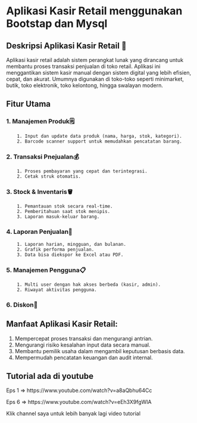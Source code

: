 # Aplikasi Kasir Retail menggunakan Bootstap dan Mysql

## **Deskripsi Aplikasi Kasir Retail** 🛒

Aplikasi kasir retail adalah sistem perangkat lunak yang dirancang untuk membantu proses transaksi penjualan di toko retail. Aplikasi ini menggantikan sistem kasir manual dengan sistem digital yang lebih efisien, cepat, dan akurat. Umumnya digunakan di toko-toko seperti minimarket, butik, toko elektronik, toko kelontong, hingga swalayan modern.

## Fitur Utama 
### 1. Manajemen Produk🗒️
        1. Input dan update data produk (nama, harga, stok, kategori).
        2. Barcode scanner support untuk memudahkan pencatatan barang.
### 2. Transaksi Pnejualan💰
        1. Proses pembayaran yang cepat dan terintegrasi.
        2. Cetak struk otomatis.
### 3. Stock & Inventaris🪣
        1. Pemantauan stok secara real-time.
        2. Pemberitahuan saat stok menipis.
        3. Laporan masuk-keluar barang.
### 4. Laporan Penjualan📓
        1. Laporan harian, mingguan, dan bulanan.
        2. Grafik performa penjualan.
        3. Data bisa diekspor ke Excel atau PDF.
### 5. Manajemen Pengguna📋
        1. Multi user dengan hak akses berbeda (kasir, admin).
        2. Riwayat aktivitas pengguna.
### 6. Diskon💯

## Manfaat Aplikasi Kasir Retail:
1. Mempercepat proses transaksi dan mengurangi antrian.
2. Mengurangi risiko kesalahan input data secara manual.
3. Membantu pemilik usaha dalam mengambil keputusan berbasis data.
4. Mempermudah pencatatan keuangan dan audit internal.

## Tutorial ada di youtube
<p>Eps 1 => https://www.youtube.com/watch?v=a8aQbhu64Cc</p>
<p>Eps 6 => https://www.youtube.com/watch?v=eEh3X9fgWIA</p>


Klik channel saya untuk lebih banyak lagi video tutorial
